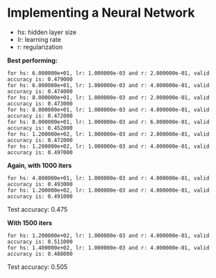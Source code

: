 # Implementing a Neural Network

- hs: hidden layer size
- lr: learning rate
- r: regularization

**Best performing:**
```
for hs: 6.000000e+01, lr: 1.000000e-03 and r: 2.000000e-01, valid accuracy is: 0.479000
for hs: 6.000000e+01, lr: 1.000000e-03 and r: 4.000000e-01, valid accuracy is: 0.474000
for hs: 8.000000e+01, lr: 1.000000e-03 and r: 2.000000e-01, valid accuracy is: 0.473000
for hs: 8.000000e+01, lr: 1.000000e-03 and r: 4.000000e-01, valid accuracy is: 0.472000
for hs: 8.000000e+01, lr: 1.000000e-03 and r: 6.000000e-01, valid accuracy is: 0.452000
for hs: 1.200000e+02, lr: 1.000000e-03 and r: 2.000000e-01, valid accuracy is: 0.472000
for hs: 1.200000e+02, lr: 1.000000e-03 and r: 4.000000e-01, valid accuracy is: 0.497000
```

**Again, with 1000 iters**
```
for hs: 4.000000e+01, lr: 1.000000e-03 and r: 4.000000e-01, valid accuracy is: 0.493000
for hs: 1.200000e+02, lr: 1.000000e-03 and r: 4.000000e-01, valid accuracy is: 0.491000
```
Test accuracy:  0.475

**With 1500 iters**
```
for hs: 1.200000e+02, lr: 1.000000e-03 and r: 4.000000e-01, valid accuracy is: 0.511000
for hs: 1.400000e+02, lr: 1.000000e-03 and r: 4.000000e-01, valid accuracy is: 0.488000
```

Test accuracy:  0.505
